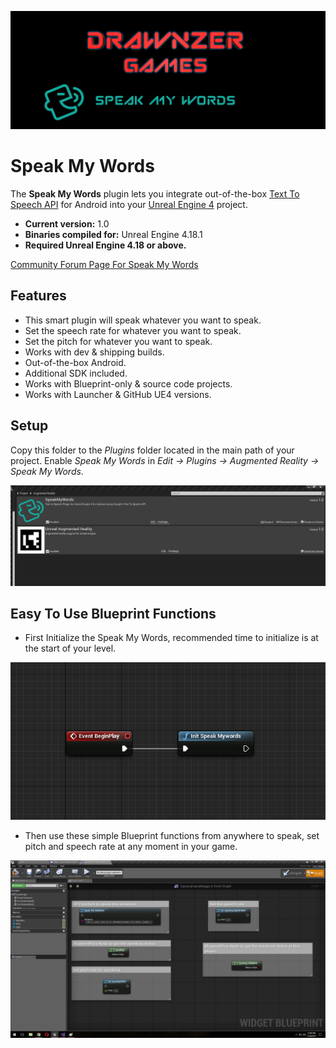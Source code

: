 ![Splash](Resources/Splash.png)

# Speak My Words
The **Speak My Words** plugin lets you integrate out-of-the-box [Text To Speech API](https://developer.android.com/reference/android/speech/tts/TextToSpeech.html) for Android into your [Unreal Engine 4](http://www.unrealengine.com) project.

* **Current version:** 1.0
* **Binaries compiled for:** Unreal Engine 4.18.1
* **Required Unreal Engine 4.18 or above.**



 [Community Forum Page For Speak My Words](https://forums.unrealengine.com/community/community-content-tools-and-tutorials/1391632-speak-my-words-android-s-text-to-speech-for-ue4)

## Features
* This smart plugin will speak whatever you want to speak.
* Set the speech rate for whatever you want to speak.
* Set the pitch for whatever you want to speak.
* Works with dev & shipping builds.
* Out-of-the-box Android.
* Additional SDK included.
* Works with Blueprint-only & source code projects.
* Works with Launcher & GitHub UE4 versions.

## Setup

Copy this folder to the *Plugins* folder located in the main path of your project.
Enable *Speak My Words* in *Edit -> Plugins -> Augmented Reality -> Speak My Words*.

![EnablePlugin](Resources/EnablePlugin.png)

## Easy To Use Blueprint Functions

* First Initialize the Speak My Words, recommended time to initialize is at the start of your level.

![Initialize](Resources/InitPlugin.png)

* Then use these simple Blueprint functions from anywhere to speak, set pitch and speech rate at any moment in your game.

![UseCase](Resources/UseCase.png)




